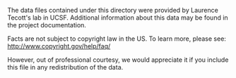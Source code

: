The data files contained under this directory were provided by Laurence
Tecott's lab in UCSF.  Additional information about this data may be
found in the project documentation.

Facts are not subject to copyright law in the US.  To learn more, please see:
  http://www.copyright.gov/help/faq/

However, out of professional courtesy, we would appreciate it if you include
this file in any redistribution of the data.
